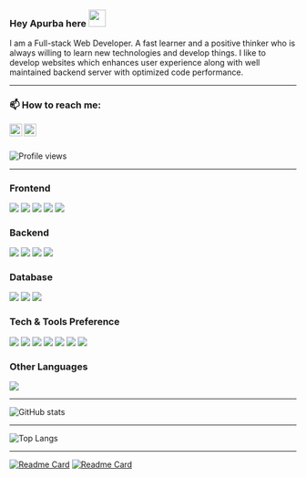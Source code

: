 ### Hey Apurba here <img src="https://raw.githubusercontent.com/MartinHeinz/MartinHeinz/master/wave.gif" width="30px">

I am a Full-stack Web Developer. A fast learner and a positive thinker who is always willing to learn new technologies and develop things. I like to develop websites which enhances user experience along with well maintained backend server with optimized code performance.

---

### 📫 How to reach me:

[<img align="left" alt="apurba | LinkedIn" width="22px" src="https://cdn.jsdelivr.net/npm/simple-icons@v3/icons/linkedin.svg" />](https://www.linkedin.com/in/apurba-mondal-284434187/)
[<img align="left" alt="apmondall123@gmail.com | Twitter" width="22px" src="https://cdn.jsdelivr.net/npm/simple-icons@v3/icons/gmail.svg" />](mailto:apmondall123@gmail.com)

</br>
</br>

![Profile views](https://gpvc.arturio.dev/apmondal)

---

### Frontend

<img src = "https://img.shields.io/badge/-HTML5-E34F26?style=flat&logo=html5&logoColor=white"> <img src = "https://img.shields.io/badge/-CSS3-1572B6?style=flat&logo=css3&logoColor=white"> <img src="https://img.shields.io/badge/-Bootstrap-563D7C?style=flat&logo=bootstrap&logoColor=white"> <img src="https://img.shields.io/badge/-Sass-cc6699?style=flat&logo=sass&logoColor=ffffff"> <img src="https://img.shields.io/badge/-React-000000?style=flat&logo=react&logoColor=00c8ff">


### Backend

<img src="https://img.shields.io/badge/-JavaScript-eed718?style=flat&logo=javascript&logoColor=ffffff"> <img src="https://img.shields.io/badge/-TypeScript-007ACC?style=flat&logo=typescript&logoColor=ffffff"> <img src="https://img.shields.io/badge/-Express.js-787878?style=flat&logo=express&logoColor=FFFFFF"> <img src="https://img.shields.io/badge/-Node.js-3C873A?style=flat&logo=Node.js&logoColor=white">

### Database

<img src="https://img.shields.io/badge/-MongoDB-4DB33D?style=flat&logo=mongodb&logoColor=FFFFFF"> <img src="https://img.shields.io/badge/-PostgreSQL-0064a5?style=flat&logo=postgresql&logoColor=FFFFFF"> <img src="https://img.shields.io/badge/-Firebase-FFA611?style=flat&logo=firebase&logoColor=FFFFFF">

### Tech & Tools Preference

<img src="http://img.shields.io/badge/-VS%20Code-007ACC?style=flat&logo=visual%20studio%20code&logoColor=white"> <img src="http://img.shields.io/badge/-Git-F1502F?style=flat&logo=git&logoColor=FFFFFF"> <img src="http://img.shields.io/badge/-Github-000000?style=flat&logo=github&logoColor=FFFFFF"> <img src="http://img.shields.io/badge/-Docker-0db7ed?style=flat&logo=docker&logoColor=white">
<img src="http://img.shields.io/badge/-Nginx-04c441?style=flat&logo=nginx&logoColor=white"> <img src="http://img.shields.io/badge/-AWS-FF9900?style=flat&logo=amazonwebservice&logoColor=white"> <img src="http://img.shields.io/badge/-Heroku-430098?style=flat&logo=heroku&logoColor=white">

### Other Languages

<img src="https://img.shields.io/badge/-C%20&%20C++-659ad2?style=flat&logo=c%2B%2B&logoColor=ffffff">

---

![GitHub stats](https://github-readme-stats.vercel.app/api?username=apmondal&show_icons=true&hide_border=true&count_private=true&include_all_commits=true&show_owner=true)

---

![Top Langs](https://github-readme-stats.vercel.app/api/top-langs/?username=apmondal&layout=compact&exclude_repo=iCoder&langs_count=6)

---

[![Readme Card](https://github-readme-stats.vercel.app/api/pin/?username=apmondal&repo=Ecommerce_Shop)](https://github.com/apmondal/Ecommerce_Shop)
[![Readme Card](https://github-readme-stats.vercel.app/api/pin/?username=apmondal&repo=Blog_App)](https://github.com/apmondal/Blog_App)

